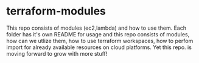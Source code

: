 # terraform-modules

This repo consists of modules (ec2,lambda) and how to use them. 
Each folder has it's own README for usage and this repo consists of modules, how can we utlize them, how to use terraform workspaces, how to perfom import for already available resources on cloud platforms.
Yet this repo. is moving forward to grow with more stuff!

